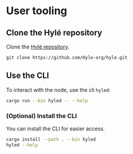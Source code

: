 # User tooling

## Clone the Hylé repository

Clone the [Hylé repository](https://github.com/Hyle-org/hyle).

```git
git clone https://github.com/Hyle-org/hyle.git
```

<!-- Explain what the CLI is for -->
## Use the CLI

To interact with the node, use the cli `hyled`:

```bash
cargo run --bin hyled -- --help
```

### (Optional) Install the CLI

You can install the CLI for easier access.

```bash
cargo install --path . --bin hyled
hyled --help
```

